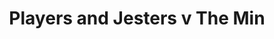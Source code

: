 ---
year: "1997"
serialNumber: "0203" 
game: "Players and Jesters"
title: "Players and Jesters v The Min"
gameLocation: ""
gameDate: ""
result: ""
resultType: ""
type: "game"
---
